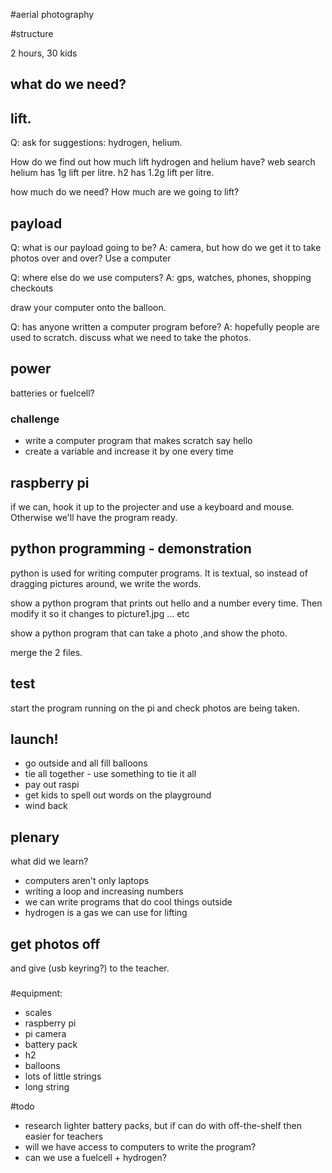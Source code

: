 #aerial photography

#structure

2 hours, 30 kids

## what do we need?

## lift.

Q: ask for suggestions: hydrogen, helium. 

How do we find out how much lift hydrogen and helium have? web search
helium has 1g lift per litre.
h2 has 1.2g lift per litre.

how much do we need? How much are we going to lift?

## payload

Q: what is our payload going to be?
A: camera, but how do we get it to take photos over and over? Use a computer

Q: where else do we use computers?
A: gps, watches, phones, shopping checkouts

draw your computer onto the balloon.

Q: has anyone written a computer program before?
A: hopefully people are used to scratch. discuss what we need to take the photos.

## power

batteries or fuelcell?

### challenge

* write a computer program that makes scratch say hello
* create a variable and increase it by one every time

## raspberry pi

if we can, hook it up to the projecter and use a keyboard and mouse. Otherwise we'll have the program ready.

## python programming - demonstration

python is used for writing computer programs. It is textual, so instead of dragging pictures around, we write the words.

show a python program that prints out hello and a number every time. Then modify it so it changes to picture1.jpg ... etc

show a python program that can take a photo ,and show the photo.

merge the 2 files.

## test

start the program running on the pi and check photos are being taken.

## launch!

* go outside and all fill balloons
* tie all together - use something to tie it all
* pay out raspi
* get kids to spell out words on the playground
* wind back

## plenary

what did we learn?

* computers aren't only laptops
* writing a loop and increasing numbers
* we can write programs that do cool things outside
* hydrogen is a gas we can use for lifting

## get photos off

and give (usb keyring?) to the teacher.

###

#equipment:

* scales
* raspberry pi
* pi camera
* battery pack 
* h2
* balloons
* lots of little strings
* long string

#todo

* research lighter battery packs, but if can do with off-the-shelf then easier for teachers
* will we have access to computers to write the program?
* can we use a fuelcell + hydrogen?
